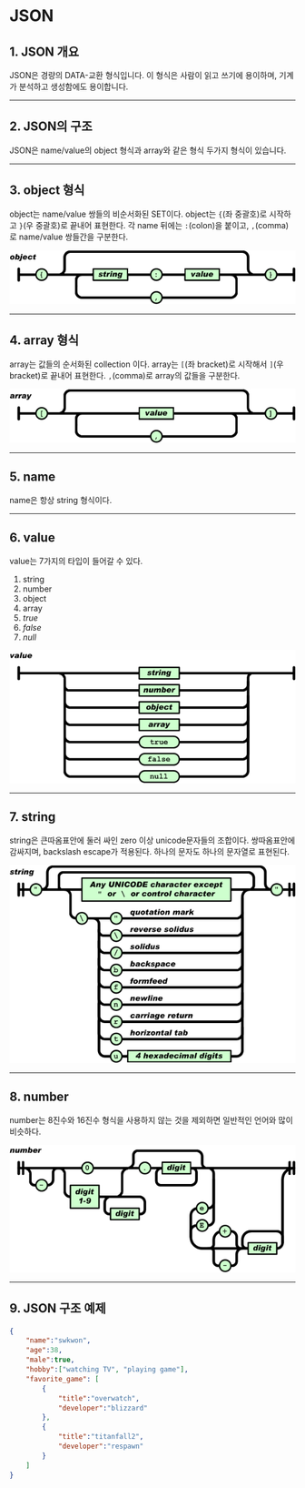 # JSON

## 1. JSON 개요

JSON은 경량의 DATA-교환 형식입니다. 이 형식은 사람이 읽고 쓰기에 용이하며, 기계가 분석하고 생성함에도 용이합니다.

---

## 2. JSON의 구조

JSON은 name/value의 object 형식과 array와 같은 형식 두가지 형식이 있습니다.

---

## 3. object 형식

object는 name/value 쌍들의 비순서화된 SET이다. object는 `{`(좌 중괄호)로 시작하고 `}`(우 중괄호)로 끝내어 표현한다. 각 name 뒤에는 `:`(colon)을 붙이고, `,`(comma)로 name/value 쌍들간을 구분한다.

![object 형식](images/object.gif)

---

## 4. array 형식

array는 값들의 순서화된 collection 이다. array는 `[`(좌 bracket)로 시작해서 `]`(우 bracket)로 끝내어 표현한다. `,`(comma)로 array의 값들을 구분한다.

![array 형식](images/array.gif)

---

## 5. name

name은 항상 string 형식이다.

---

## 6. value

value는 7가지의 타입이 들어갈 수 있다.

1. string
2. number
3. object
4. array
5. *true*
6. *false*
7. *null*

![value 타입](images/value.gif)

---

## 7. string

string은 큰따옴표안에 둘러 싸인 zero 이상 unicode문자들의 조합이다. 쌍따옴표안에 감싸지며, backslash escape가 적용된다. 하나의 문자도 하나의 문자열로 표현된다.

![string](images/string.gif)

---

## 8. number

number는 8진수와 16진수 형식을 사용하지 않는 것을 제외하면 일반적인 언어와 많이 비슷하다.

![number](images/number.gif)

---

## 9. JSON 구조 예제

```json
{
    "name":"swkwon",
    "age":38,
    "male":true,
    "hobby":["watching TV", "playing game"],
    "favorite_game": [
        {
            "title":"overwatch",
            "developer":"blizzard"
        },
        {
            "title":"titanfall2",
            "developer":"respawn"
        }
    ]
}
```